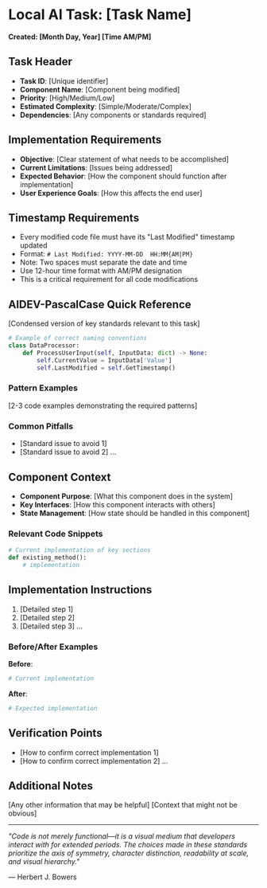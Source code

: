 # Local AI Task: [Task Name]
**Created: [Month Day, Year] [Time AM/PM]**

## Task Header
- **Task ID**: [Unique identifier]
- **Component Name**: [Component being modified]
- **Priority**: [High/Medium/Low]
- **Estimated Complexity**: [Simple/Moderate/Complex]
- **Dependencies**: [Any components or standards required]

## Implementation Requirements
- **Objective**: [Clear statement of what needs to be accomplished]
- **Current Limitations**: [Issues being addressed]
- **Expected Behavior**: [How the component should function after implementation]
- **User Experience Goals**: [How this affects the end user]

## Timestamp Requirements
- Every modified code file must have its "Last Modified" timestamp updated
- Format: `# Last Modified: YYYY-MM-DD  HH:MM{AM|PM}`
- Note: Two spaces must separate the date and time
- Use 12-hour time format with AM/PM designation
- This is a critical requirement for all code modifications

## AIDEV-PascalCase Quick Reference
[Condensed version of key standards relevant to this task]

```python
# Example of correct naming conventions
class DataProcessor:
    def ProcessUserInput(self, InputData: dict) -> None:
        self.CurrentValue = InputData['Value']
        self.LastModified = self.GetTimestamp()
```

### Pattern Examples
[2-3 code examples demonstrating the required patterns]

### Common Pitfalls
- [Standard issue to avoid 1]
- [Standard issue to avoid 2]
...

## Component Context
- **Component Purpose**: [What this component does in the system]
- **Key Interfaces**: [How this component interacts with others]
- **State Management**: [How state should be handled in this component]

### Relevant Code Snippets
```python
# Current implementation of key sections
def existing_method():
    # implementation
```

## Implementation Instructions
1. [Detailed step 1]
2. [Detailed step 2]
3. [Detailed step 3]
...

### Before/After Examples
**Before**:
```python
# Current implementation
```

**After**:
```python
# Expected implementation
```

## Verification Points
- [How to confirm correct implementation 1]
- [How to confirm correct implementation 2]
...

## Additional Notes
[Any other information that may be helpful]
[Context that might not be obvious]

---

*"Code is not merely functional—it is a visual medium that developers interact with for extended periods. The choices made in these standards prioritize the axis of symmetry, character distinction, readability at scale, and visual hierarchy."*

— Herbert J. Bowers

